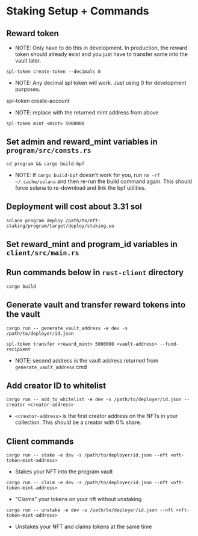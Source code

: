 # Staking Setup + Commands

## Reward token

- NOTE: Only have to do this in development. In production, the reward token should already exist and you just have to transfer some into the vault later.

`spl-token create-token --decimals 0`

- NOTE: Any decimal spl token will work. Just using 0 for development purposes.

spl-token create-account <mint>

- NOTE: replace <mint> with the returned mint address from above

`spl-token mint <mint> 5000000`

## Set admin and reward_mint variables in `program/src/consts.rs`

`cd program && cargo build-bpf`

- NOTE: If `cargo build-bpf` doesn't work for you, run `rm -rf ~/.cache/solana` and then re-run the build command again. This should force solana to re-download and link the bpf utilities.

## Deployment will cost about 3.31 sol

`solana program deploy /path/to/nft-staking/program/target/deploy/staking.so`

## Set reward_mint and program_id variables in `client/src/main.rs`

## Run commands below in `rust-client` directory

`cargo build`

## Generate vault and transfer reward tokens into the vault

`cargo run -- generate_vault_address -e dev -s /path/to/deployer/id.json`

`spl-token transfer <reward_mint> 5000000 <vault-address> --fund-recipient`

- NOTE: second address is the vault address returned from `generate_vault_address` cmd

## Add creator ID to whitelist

`cargo run -- add_to_whitelist -e dev -s /path/to/deployer/id.json --creator <creator-address>`

- `<creator-address>` is the first creator address on the NFTs in your collection. This should be a creator with 0% share.

## Client commands

`cargo run -- stake -e dev -s /path/to/deployer/id.json --nft <nft-token-mint-address>`

- Stakes your NFT into the program vault

`cargo run -- claim -e dev -s /path/to/deployer/id.json --nft <nft-token-mint-address>`

- "Claims" your tokens on your nft without unstaking

`cargo run -- unstake -e dev -s /path/to/deployer/id.json --nft <nft-token-mint-address>`

- Unstakes your NFT and claims tokens at the same time